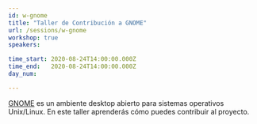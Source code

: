 ```yaml
---
id: w-gnome
title: "Taller de Contribución a GNOME"
url: /sessions/w-gnome
workshop: true
speakers:

time_start: 2020-08-24T14:00:00.000Z
time_end:   2020-08-24T14:00:00.000Z
day_num: 

---
```


[GNOME](https://www.gnome.org/GNOME) es un ambiente desktop abierto para sistemas operativos Unix/Linux. En este taller aprenderás cómo puedes contribuir al proyecto.
 